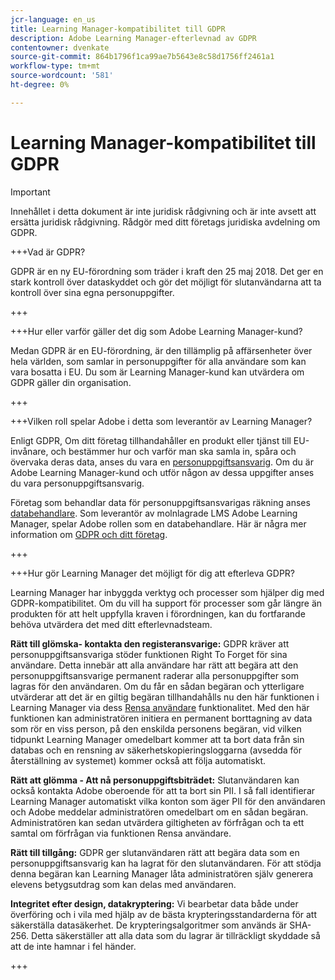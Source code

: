```yaml
---
jcr-language: en_us
title: Learning Manager-kompatibilitet till GDPR
description: Adobe Learning Manager-efterlevnad av GDPR
contentowner: dvenkate
source-git-commit: 864b1796f1ca99ae7b5643e8c58d1756ff2461a1
workflow-type: tm+mt
source-wordcount: '581'
ht-degree: 0%

---
```




# Learning Manager-kompatibilitet till GDPR

>[!IMPORTANT]
>
>Innehållet i detta dokument är inte juridisk rådgivning och är inte avsett att ersätta juridisk rådgivning. Rådgör med ditt företags juridiska avdelning om GDPR.

+++Vad är GDPR?

GDPR är en ny EU-förordning som träder i kraft den 25 maj 2018. Det ger en stark kontroll över dataskyddet och gör det möjligt för slutanvändarna att ta kontroll över sina egna personuppgifter.

+++

+++Hur eller varför gäller det dig som Adobe Learning Manager-kund?

Medan GDPR är en EU-förordning, är den tillämplig på affärsenheter över hela världen, som samlar in personuppgifter för alla användare som kan vara bosatta i EU.  Du som är Learning Manager-kund kan utvärdera om GDPR gäller din organisation.

+++

+++Vilken roll spelar Adobe i detta som leverantör av Learning Manager?

Enligt GDPR, Om ditt företag tillhandahåller en produkt eller tjänst till EU-invånare, och bestämmer hur och varför man ska samla in, spåra och övervaka deras data, anses du vara en [personuppgiftsansvarig](https://gdpr-info.eu/art-24-gdpr/). Om du är Adobe Learning Manager-kund och utför någon av dessa uppgifter anses du vara personuppgiftsansvarig.

Företag som behandlar data för personuppgiftsansvarigas räkning anses  [databehandlare](https://gdpr-info.eu/art-28-gdpr/). Som leverantör av molnlagrade LMS Adobe Learning Manager, spelar Adobe rollen som en databehandlare. Här är några mer information om  [GDPR och ditt företag](https://www.adobe.com/privacy/general-data-protection-regulation.html).

+++

+++Hur gör Learning Manager det möjligt för dig att efterleva GDPR?

Learning Manager har inbyggda verktyg och processer som hjälper dig med GDPR-kompatibilitet. Om du vill ha support för processer som går längre än produkten för att helt uppfylla kraven i förordningen, kan du fortfarande behöva utvärdera det med ditt efterlevnadsteam.

**Rätt till glömska- kontakta den registeransvarige:** GDPR kräver att personuppgiftsansvariga stöder funktionen Right To Forget för sina användare. Detta innebär att alla användare har rätt att begära att den personuppgiftsansvarige permanent raderar alla personuppgifter som lagras för den användaren. Om du får en sådan begäran och ytterligare utvärderar att det är en giltig begäran tillhandahålls nu den här funktionen i Learning Manager via dess [Rensa användare](../administrators/feature-summary/purge-users.md) funktionalitet. Med den här funktionen kan administratören initiera en permanent borttagning av data som rör en viss person, på den enskilda personens begäran, vid vilken tidpunkt Learning Manager omedelbart kommer att ta bort data från sin databas och en rensning av säkerhetskopieringsloggarna (avsedda för återställning av systemet) kommer också att följa automatiskt.

**Rätt att glömma - Att nå personuppgiftsbiträdet:** Slutanvändaren kan också kontakta Adobe oberoende för att ta bort sin PII. I så fall identifierar Learning Manager automatiskt vilka konton som äger PII för den användaren och Adobe meddelar administratören omedelbart om en sådan begäran. Administratören kan sedan utvärdera giltigheten av förfrågan och ta ett samtal om förfrågan via funktionen Rensa användare.

**Rätt till tillgång:** GDPR ger slutanvändaren rätt att begära data som en personuppgiftsansvarig kan ha lagrat för den slutanvändaren. För att stödja denna begäran kan Learning Manager låta administratören själv generera elevens betygsutdrag som kan delas med användaren.

**Integritet efter design, datakryptering:** Vi bearbetar data både under överföring och i vila med hjälp av de bästa krypteringsstandarderna för att säkerställa datasäkerhet. De krypteringsalgoritmer som används är SHA-256. Detta säkerställer att alla data som du lagrar är tillräckligt skyddade så att de inte hamnar i fel händer.

+++

